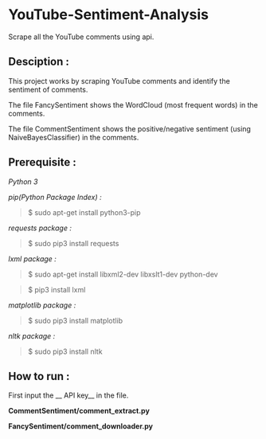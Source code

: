 # YouTube-Sentiment-Analysis

Scrape all the YouTube comments using api.

## Desciption :
This project works by scraping YouTube comments and identify the sentiment of comments.

The file FancySentiment shows the WordCloud (most frequent words) in the comments.

The file CommentSentiment shows the positive/negative sentiment (using NaiveBayesClassifier) in the comments.

## Prerequisite :
_Python 3_

_pip(Python Package Index) :_

> $ sudo apt-get install python3-pip

_requests package :_

> $ sudo pip3 install requests

_lxml package :_

> $ sudo apt-get install libxml2-dev libxslt1-dev python-dev

> $ pip3 install lxml

_matplotlib package :_

> $ sudo pip3 install matplotlib

_nltk package :_

> $ sudo pip3 install nltk


## How to run :
First input the __ API key__ in the file.

__CommentSentiment/comment_extract.py__

__FancySentiment/comment_downloader.py__
